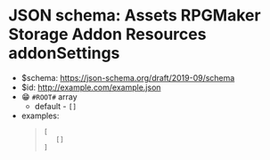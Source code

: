 ﻿# JSON schema: Assets RPGMaker Storage Addon Resources addonSettings

* $schema: https://json-schema.org/draft/2019-09/schema
* $id: http://example.com/example.json
* 😁 `#ROOT#` array
    * default - ```[]```
* examples:
    >```
    >[
    >    []
    >]
    >```
